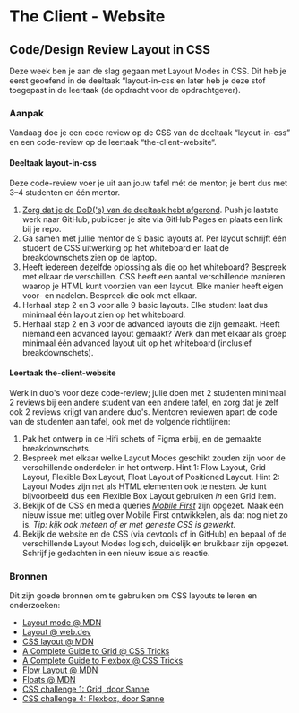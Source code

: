# The Client - Website

## Code/Design Review Layout in CSS

Deze week ben je aan de slag gegaan met Layout Modes in CSS. Dit heb je eerst geoefend in de deeltaak “layout-in-css en later heb je deze stof toegepast in de leertaak (de opdracht voor de opdrachtgever). 

### Aanpak

Vandaag doe je een code review op de CSS van de deeltaak “layout-in-css” en een code-review op de leertaak “the-client-website“.

#### Deeltaak layout-in-css

Deze code-review voer je uit aan jouw tafel mét de mentor; je bent dus met 3–4 studenten en één mentor. 

1. [Zorg dat je de DoD('s) van de deeltaak hebt afgerond](https://github.com/fdnd-task/layout-in-css/blob/main/docs/INSTRUCTIONS.md#definition-of-done). Push je laatste werk naar GitHub, publiceer je site via GitHub Pages en plaats een link bij je repo.
2. Ga samen met jullie mentor de 9 basic layouts af. Per layout schrijft één student de CSS uitwerking op het whiteboard en laat de breakdownschets zien op de laptop. 
3. Heeft iedereen dezelfde oplossing als die op het whiteboard? Bespreek met elkaar de verschillen. CSS heeft een aantal verschillende manieren waarop je HTML kunt voorzien van een layout. Elke manier heeft eigen voor- en nadelen. Bespreek die ook met elkaar.
4. Herhaal stap 2 en 3 voor alle 9 basic layouts. Elke student laat dus minimaal één layout zien op het whiteboard.
5. Herhaal stap 2 en 3 voor de advanced layouts die zijn gemaakt. Heeft niemand een advanced layout gemaakt? Werk dan met elkaar als groep minimaal één advanced layout uit op het whiteboard (inclusief breakdownschets). 

#### Leertaak the-client-website

Werk in duo's voor deze code-review; julie doen met 2 studenten minimaal 2 reviews bij een andere student van een andere tafel, en zorg dat je zelf ook 2 reviews krijgt van andere duo's. Mentoren reviewen apart de code van de studenten aan tafel, ook met de volgende richtlijnen:

1. Pak het ontwerp in de Hifi schets of Figma erbij, en de gemaakte breakdownschets.
2. Bespreek met elkaar welke Layout Modes geschikt zouden zijn voor de verschillende onderdelen in het ontwerp. Hint 1: Flow Layout, Grid Layout, Flexible Box Layout, Float Layout of Positioned Layout. Hint 2: Layout Modes zijn net als HTML elementen ook te nesten. Je kunt bijvoorbeeld dus een Flexible Box Layout gebruiken _in_ een Grid item.
3. Bekijk of de CSS en media queries [_Mobile First_](breakpoints-en-media-queries.md) zijn opgezet. Maak een nieuw issue met uitleg over Mobile First ontwikkelen, als dat nog niet zo is. _Tip: kijk ook meteen of er met geneste CSS is gewerkt._
4. Bekijk de website en de CSS (via devtools of in GitHub) en bepaal of de verschillende Layout Modes logisch, duidelijk en bruikbaar zijn opgezet. Schrijf je gedachten in een nieuw issue als reactie.

### Bronnen

Dit zijn goede bronnen om te gebruiken om CSS layouts te leren en onderzoeken: 

- [Layout mode @ MDN](https://developer.mozilla.org/en-US/docs/Web/CSS/Layout_mode)
- [Layout @ web.dev](https://web.dev/learn/css/layout/)
- [CSS layout @ MDN](https://developer.mozilla.org/en-US/docs/Learn/CSS/CSS_layout)
- [A Complete Guide to Grid @ CSS Tricks](https://css-tricks.com/snippets/css/complete-guide-grid/)
- [A Complete Guide to Flexbox @ CSS Tricks](https://css-tricks.com/snippets/css/a-guide-to-flexbox/)
- [Flow Layout @ MDN](https://developer.mozilla.org/en-US/docs/Web/CSS/CSS_flow_layout)
- [Floats @ MDN](https://developer.mozilla.org/en-US/docs/Learn/CSS/CSS_layout/Floats)
- [CSS challenge 1: Grid, door Sanne](https://github.com/fdnd-task/css-challenges/blob/main/docs/challenge_grid.md)
- [CSS challenge 4: Flexbox, door Sanne](https://github.com/fdnd-task/css-challenges/blob/main/docs/challenge_flexbox.md)


